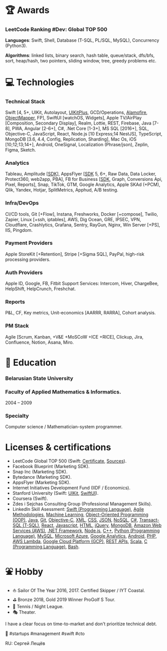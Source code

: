 # 🏆 Awards
### LeetCode Ranking #Dev: Global TOP 500
**Languages**: Swift, Shell, Database (T-SQL, PL/SQL, MySQL), Concurrency (Python3).

**Algorithms**: linked lists, binary search, hash table, queue/stack, dfs/bfs, sort, heap/hash, two pointers, sliding window, tree, greedy problems etc.

# 💻 Technologies
### Technical Stack
Swift [4, 5+, UIKit, Autolayout, [UIKitPlus](https://github.com/sergeyleschev/UIKitPlus), GCD/Operations, [Alamofire](https://github.com/sergeyleschev/Alamofire), [ObjectMapper](https://github.com/sergeyleschev/ObjectMapper), FP], SwiftUI [watchOS, Widgets], Apple TV/AirPlay [Composition, Secondary Display], Realm, Lottie, REST, Firebase, Java [7-8], PWA, Angular [2-6+], C#, .Net Core [1-3+], MS SQL [2016+], SQL, Objective-C, JavaScript, React, Node.js [10 Express;14 NestJS], TypeScript, MongoDB [3.6, 4.4, Config, Replication, Sharding], Mac Os, iOS [10;12;13;14+], Android, OneSignal, Localization (Phrase/json), Zeplin, Figma, Sketch.

### Analytics
Tableau, Amplitude [[SDK](https://github.com/sergeyleschev/Amplitude-iOS)], AppsFlyer [[SDK](https://github.com/sergeyleschev/AppsFlyerFramework) 5, 6+, Raw Data, Data Locker, Protect360, web2app, PBA], FB for Business [[SDK](https://github.com/sergeyleschev/facebook-ios-sdk), Graph, Conversions Api, Pixel, Reports], Snap, TikTok, GTM, Google Analytics, Apple SKAd (+PCM), Qlik, Yandex, Hotjar, SplitMetrics, Apphud, A/B testing.

### Infra/DevOps
CI/CD tools, Git [+Flow], Instana, Freshworks, Docker [+compose], Twilio, Zapier, Linux [+ssh, iptables], AWS, Dig Ocean, GRE, IPSEC, VPN, Cloudflare, Crashlytics, Grafana, Sentry, RayGun, Nginx, Win Server [+PS], IIS, Pingdom.

### Payment Providers
Apple StoreKit [+Retention], Stripe [+Sigma SQL], PayPal, high-risk processing providers.

### Auth Providers
Apple ID, Google, FB, Fitbit
Support Services: Intercom, Hiver, ChargeBee, HelpShift, HelpCrunch, Freshchat.

### Reports
P&L, CF, Key metrics, Unit-economics [AARRR, RARRA], Cohort analysis.

### PM Stack
Agile [Scrum, Kanban, +V&E +MoSCoW +ICE +RICE], Clickup, Jira, Confluence, Notion, Asana, Miro.

# 🏫 Education
### Belarusian State University
### Faculty of Applied Mathematics & Informatics.
2004 – 2009
### Specialty
Computer science / Mathematician-system programmer.

# Licenses & certifications
- LeetCode Global TOP 500 (Swift: [Certificate](https://leetcode.com/sergeyleschev/), [Sources](https://github.com/sergeyleschev/leetcode-swift)).
- Facebook Blueprint (Marketing SDK).
- Snap Inc (Marketing SDK).
- Bytedance (Marketing SDK).
- AppsFlyer (Marketing SDK).
- Internet Initiatives Development Fund (IIDF / Economics).
- Stanford University (Swift: [UIKit](https://github.com/sergeyleschev/stanford-cs193p), [SwiftUI](https://github.com/sergeyleschev/stanford-cs193p-swiftui)).
- Coursera (Swift).
- Zdes i Sejchas Consulting Group (Professional Management Skills).
- LinkedIn Skill Asessment: [Swift (Programming Language)](https://www.linkedin.com/in/sergeyleschev/detail/assessments/Swift/report/), [Agile Methodologies](https://www.linkedin.com/in/sergeyleschev/detail/assessments/Agile%20Methodologies/report/), [Machine Learning](https://www.linkedin.com/in/sergeyleschev/detail/assessments/Machine%20Learning/report/), [Object-Oriented Programming (OOP)](https://www.linkedin.com/in/sergeyleschev/detail/assessments/Object-Oriented%20Programming%20(OOP)/report/), [Java](https://www.linkedin.com/in/sergeyleschev/detail/assessments/Java/report/), [Git](https://www.linkedin.com/in/sergeyleschev/detail/assessments/Git/report/), [Objective-C](https://www.linkedin.com/in/sergeyleschev/detail/assessments/Objective-C/report/), [XML](https://www.linkedin.com/in/sergeyleschev/detail/assessments/XML/report/), [CSS](https://www.linkedin.com/in/sergeyleschev/detail/assessments/Cascading%20Style%20Sheets%20(CSS)/report/), [JSON](https://www.linkedin.com/in/sergeyleschev/detail/assessments/JSON/report/), [NoSQL](https://www.linkedin.com/in/sergeyleschev/detail/assessments/NoSQL/report/), [C#](https://www.linkedin.com/in/sergeyleschev/detail/assessments/C%23/report/), [Transact-SQL (T-SQL)](https://www.linkedin.com/in/sergeyleschev/detail/assessments/Transact-SQL%20(T-SQL)/report/), [React](https://www.linkedin.com/in/sergeyleschev/detail/assessments/React/report/), [Javascript](https://www.linkedin.com/in/sergeyleschev/detail/assessments/JavaScript/report/), [HTML](https://www.linkedin.com/in/sergeyleschev/detail/assessments/HTML/report/), [jQuery](https://www.linkedin.com/in/sergeyleschev/detail/assessments/jQuery/report/), [MongoDB](https://www.linkedin.com/in/sergeyleschev/detail/assessments/MongoDB/report/), [Amazon Web Services (AWS)](https://www.linkedin.com/in/sergeyleschev/detail/assessments/Amazon%20Web%20Services%20(AWS)/report/), [.NET Framework](https://www.linkedin.com/in/sergeyleschev/detail/assessments/.NET%20Framework/report/), [Node.js](https://www.linkedin.com/in/sergeyleschev/detail/assessments/Node.js/report/), [C++](https://www.linkedin.com/in/sergeyleschev/detail/assessments/C++/report/), [Python (Programming Language)](https://www.linkedin.com/in/sergeyleschev/detail/assessments/Python%20(Programming%20Language)/report/), [MySQL](https://www.linkedin.com/in/sergeyleschev/detail/assessments/MySQL/report/), [Microsoft Azure](https://www.linkedin.com/in/sergeyleschev/detail/assessments/Microsoft%20Azure/report/), [Google Analytics](https://www.linkedin.com/in/sergeyleschev/detail/assessments/Google%20Analytics/report/), [Android](https://www.linkedin.com/in/sergeyleschev/detail/assessments/Android/report/), [PHP](https://www.linkedin.com/in/sergeyleschev/detail/assessments/PHP/report/), [AWS Lambda](https://www.linkedin.com/in/sergeyleschev/detail/assessments/AWS%20Lambda/report/), [Google Cloud Platform (GCP)](https://www.linkedin.com/in/sergeyleschev/detail/assessments/Google%20Cloud%20Platform%20(GCP)/report/), [REST APIs](https://www.linkedin.com/in/sergeyleschev/detail/assessments/REST%20APIs/report/), [Scala](https://www.linkedin.com/in/sergeyleschev/detail/assessments/Scala/report/), [C (Programming Language)](https://www.linkedin.com/in/sergeyleschev/detail/assessments/C%20(Programming%20Language)/report/), [Bash](https://www.linkedin.com/in/sergeyleschev/detail/assessments/Bash/report/). 
 

# ⛲ Hobby
- ⛵ Sailor Of The Year 2016, 2017. Certified Skipper / IYT Coastal.
- ⛳ Bronze 2018, Gold 2019 Winner ProGolf S Tour.
- 🎾 Tennis / Night League.
- 🎭 Theater.
 
 I have a clear focus on time-to-market and don't prioritize technical debt.
 
🚀 #startups #management #swift #cto

RU: Сергей Лещёв
